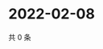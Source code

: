 # 2022-02-08

共 0 条

<!-- BEGIN WEIBO -->
<!-- 最后更新时间 Tue Feb 08 2022 10:24:52 GMT+0800 (China Standard Time) -->

<!-- END WEIBO -->
